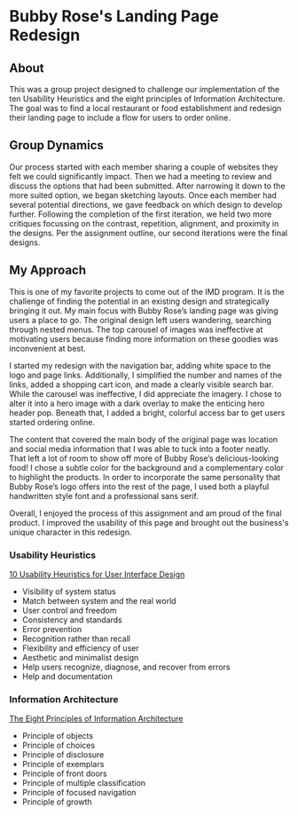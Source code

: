 # Bubby Rose's Landing Page Redesign

## About 

This was a group project designed to challenge our implementation of the ten Usability Heuristics and the eight principles of Information Architecture. The goal was to find a local restaurant or food establishment and redesign their landing page to include a flow for users to order online. 

## Group Dynamics

Our process started with each member sharing a couple of websites they felt we could significantly impact. Then we had a meeting to review and discuss the options that had been submitted. After narrowing it down to the more suited option, we began sketching layouts. Once each member had several potential directions, we gave feedback on which design to develop further. Following the completion of the first iteration, we held two more critiques focussing on the contrast, repetition, alignment, and proximity in the designs. Per the assignment outline, our second iterations were the final designs.

## My Approach
This is one of my favorite projects to come out of the IMD program. It is the challenge of finding the potential in an existing design and strategically bringing it out. 
My main focus with Bubby Rose’s landing page was giving users a place to go. The original design left users wandering, searching through nested menus. The top carousel of images was ineffective at motivating users because finding more information on these goodies was inconvenient at best.

I started my redesign with the navigation bar, adding white space to the logo and page links. Additionally, I simplified the number and names of the links, added a shopping cart icon, and made a clearly visible search bar. While the carousel was ineffective, I did appreciate the imagery. I chose to alter it into a hero image with a dark overlay to make the enticing hero header pop. Beneath that, I added a bright, colorful access bar to get users started ordering online. 

The content that covered the main body of the original page was location and social media information that I was able to tuck into a footer neatly. That left a lot of room to show off more of Bubby Rose’s delicious-looking food! I chose a subtle color for the background and a complementary color to highlight the products. In order to incorporate the same personality that Bubby Rose’s logo offers into the rest of the page, I used both a playful handwritten style font and a professional sans serif.

Overall, I enjoyed the process of this assignment and am proud of the final product. I improved the usability of this page and brought out the business's unique character in this redesign.

### Usability Heuristics 

[10 Usability Heuristics for User Interface Design](https://www.nngroup.com/articles/ten-usability-heuristics/)
* Visibility of system status
* Match between system and the real world
* User control and freedom
* Consistency and standards
* Error prevention
* Recognition rather than recall 
* Flexibility and efficiency of user 
* Aesthetic and minimalist design
* Help users recognize, diagnose, and recover from errors
* Help and documentation

### Information Architecture

[The Eight Principles of Information Architecture](https://www.webdesignerdepot.com/2015/02/the-ultimate-guide-to-information-architecture/)
* Principle of objects 
* Principle of choices
* Principle of disclosure
* Principle of exemplars
* Principle of front doors
* Principle of multiple classification
* Principle of focused navigation
* Principle of growth
